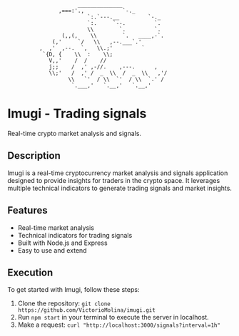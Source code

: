                           ______________                               
                    ,===:'.,            `-._                           
                             `:.`---.__         `-._                       
                             `:.     `--.         `.                     
                             \\        `.         `.                   
                     (,,(,    \\        `.   ____,-`.            
                  (,'     `/   \\   ,--.___`.'                         
              ,  ,'  ,--.  `,   \\.;'         `                         
               `{D, {    \\  :    \\;                                    
                 V,,'    /  /    //                                    
                 j;;    /  ,' ,-//.    ,---.      ,                    
                 \\;'   /  ,' /  _  \\  /  _  \\   ,'/                    
                       \\   `'  / \\  `'  / \\  `.' /                     
                        `.___,'   `.__,'   `.__,'  

# Imugi - Trading signals

Real-time crypto market analysis and signals.

## Description

Imugi is a real-time cryptocurrency market analysis and signals application
designed to provide insights for traders in the crypto space. It leverages
multiple technical indicators to generate trading signals and market insights.

## Features

- Real-time market analysis
- Technical indicators for trading signals
- Built with Node.js and Express
- Easy to use and extend

## Execution

To get started with Imugi, follow these steps:

1. Clone the repository:
   `git clone https://github.com/VictorioMolina/imugi.git`
2. Run `npm start` in your terminal to execute the server in localhost.
3. Make a request:
   `curl "http://localhost:3000/signals?interval=1h"`
